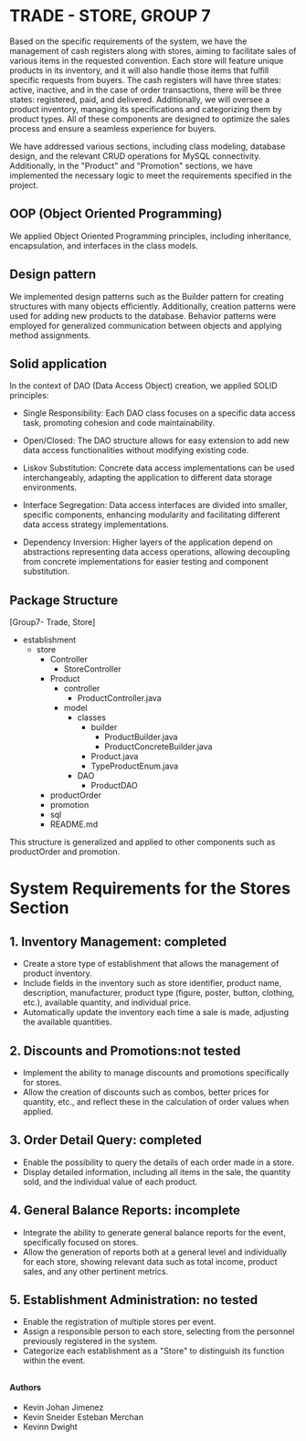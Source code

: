 # TRADE - STORE, GROUP 7

Based on the specific requirements of the system, we have the management of cash registers along with stores, aiming to facilitate sales of various items in the requested convention. Each store will feature unique products in its inventory, and it will also handle those items that fulfill specific requests from buyers. The cash registers will have three states: active, inactive, and in the case of order transactions, there will be three states: registered, paid, and delivered.
Additionally, we will oversee a product inventory, managing its specifications and categorizing them by product types. All of these components are designed to optimize the sales process and ensure a seamless experience for buyers.

We have addressed various sections, including class modeling, database design, and the relevant CRUD operations for MySQL connectivity. Additionally, in the "Product" and "Promotion" sections, we have implemented the necessary logic to meet the requirements specified in the project.


## OOP (Object Oriented Programming)

We applied Object Oriented Programming principles, including inheritance, encapsulation, and interfaces in the class models.

## Design pattern

We implemented design patterns such as the Builder pattern for creating structures with many objects efficiently. Additionally, creation patterns were used for adding new products to the database. Behavior patterns were employed for generalized communication between objects and applying method assignments.

## Solid application 
In the context of DAO (Data Access Object) creation, we applied SOLID principles:


* Single Responsibility: Each DAO class focuses on a specific data access task, promoting cohesion and code maintainability.

* Open/Closed: The DAO structure allows for easy extension to add new data access functionalities without modifying existing code.

* Liskov Substitution: Concrete data access implementations can be used interchangeably, adapting the application to different data storage environments.

* Interface Segregation: Data access interfaces are divided into smaller, specific components, enhancing modularity and facilitating different data access strategy implementations.

* Dependency Inversion: Higher layers of the application depend on abstractions representing data access operations, allowing decoupling from concrete implementations for easier testing and component substitution.

## Package Structure 

[Group7- Trade, Store]
* establishment 
    * store
        * Controller 
            * StoreController 
        * Product 
            * controller
                * ProductController.java
            * model
                * classes
                    * builder
                        * ProductBuilder.java
                        * ProductConcreteBuilder.java
                    * Product.java
                    * TypeProductEnum.java
                * DAO
                    * ProductDAO
        * productOrder
        * promotion
        * sql 
        * README.md

This structure is generalized and applied to other components such as productOrder and promotion.

# System Requirements for the Stores Section

## 1. Inventory Management: completed

- Create a store type of establishment that allows the management of product inventory.
- Include fields in the inventory such as store identifier, product name, description, manufacturer, product type (figure, poster, button, clothing, etc.), available quantity, and individual price.
- Automatically update the inventory each time a sale is made, adjusting the available quantities.

## 2. Discounts and Promotions:not tested


- Implement the ability to manage discounts and promotions specifically for stores.
- Allow the creation of discounts such as combos, better prices for quantity, etc., and reflect these in the calculation of order values when applied.

## 3. Order Detail Query: completed

- Enable the possibility to query the details of each order made in a store.
- Display detailed information, including all items in the sale, the quantity sold, and the individual value of each product.

## 4. General Balance Reports: incomplete

- Integrate the ability to generate general balance reports for the event, specifically focused on stores.
- Allow the generation of reports both at a general level and individually for each store, showing relevant data such as total income, product sales, and any other pertinent metrics.

## 5. Establishment Administration: no tested 

- Enable the registration of multiple stores per event.
- Assign a responsible person to each store, selecting from the personnel previously registered in the system.
- Categorize each establishment as a "Store" to distinguish its function within the event.




##

#### Authors 
* Kevin Johan Jimenez 
* Kevin Sneider Esteban Merchan 
* Kevinn Dwight 
